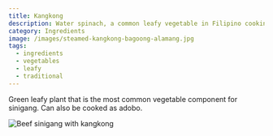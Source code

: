 ```yaml
---
title: Kangkong
description: Water spinach, a common leafy vegetable in Filipino cooking
category: Ingredients
image: /images/steamed-kangkong-bagoong-alamang.jpg
tags:
  - ingredients
  - vegetables
  - leafy
  - traditional
---
```


Green leafy plant that is the most common vegetable component for sinigang. Can also be cooked as adobo.

![Beef sinigang with kangkong](/images/sinigang-seafoods-kangkong.jpg)
